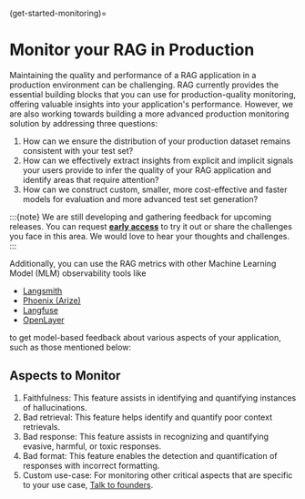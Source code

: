(get-started-monitoring)=
# Monitor your RAG in Production

Maintaining the quality and performance of a RAG application in a production environment can be challenging. RAG currently provides the essential building blocks that you can use for production-quality monitoring, offering valuable insights into your application's performance. However, we are also working towards building a more advanced production monitoring solution by addressing three questions:

1. How can we ensure the distribution of your production dataset remains consistent with your test set?
2. How can we effectively extract insights from explicit and implicit signals your users provide to infer the quality of your RAG application and identify areas that require attention?
3. How can we construct custom, smaller, more cost-effective and faster models for evaluation and more advanced test set generation?

:::{note}
We are still developing and gathering feedback for upcoming releases. You can request 
[**early access**](https://calendly.com/shahules/30min) to try it out or share the challenges you face in this area. We would love to hear your thoughts and challenges.
:::

Additionally, you can use the RAG metrics with other Machine Learning Model (MLM) observability tools like
- [Langsmith](../howtos/integrations/langsmith.ipynb)
- [Phoenix (Arize)](https://github.com/Arize-ai/phoenix)
- [Langfuse](../howtos/integrations/langfuse.ipynb)
- [OpenLayer](https://openlayer.com/)

to get model-based feedback about various aspects of your application, such as those mentioned below:

## Aspects to Monitor

1. Faithfulness: This feature assists in identifying and quantifying instances of hallucinations.
2. Bad retrieval: This feature helps identify and quantify poor context retrievals.
3. Bad response: This feature assists in recognizing and quantifying evasive, harmful, or toxic responses.
4. Bad format: This feature enables the detection and quantification of responses with incorrect formatting.
5. Custom use-case: For monitoring other critical aspects that are specific to your use case, [Talk to founders](https://calendly.com/shahules/30min).
